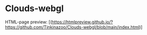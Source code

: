 # Clouds-webgl
HTML-page preview:
[(https://htmlpreview.github.io/?https://github.com/Tinkinazoo/Clouds-webgl/blob/main/index.html)]

